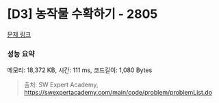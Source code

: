 # [D3] 농작물 수확하기 - 2805 

[문제 링크](https://swexpertacademy.com/main/code/problem/problemDetail.do?contestProbId=AV7GLXqKAWYDFAXB) 

### 성능 요약

메모리: 18,372 KB, 시간: 111 ms, 코드길이: 1,080 Bytes



> 출처: SW Expert Academy, https://swexpertacademy.com/main/code/problem/problemList.do